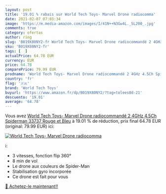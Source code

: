```yaml
---
layout: post
title: '19.01 % rabais sur World Tech Toys- Marvel Drone radiocomma'
date: 2021-02-07 07:03:34
image: 'https://m.media-amazon.com/images/I/41N++N3Gw4L._SL200_.jpg'
comments: true
category: ofertas
author: ring
slug: 'B019X80NY2-fr World Tech Toys- Marvel Drone radiocommandé 2 4GHz 4.5Ch...'
sku: 'B019X80NY2-fr'
tags: [  ]
actualPrice: 64.78 EUR
currency: EUR
price: 64.78
comparePrice: 79.99 EUR
prodname: 'World Tech Toys- Marvel Drone radiocommandé 2 4GHz 4.5Ch Spiderman  33737  Rouge et Bleu'
country: 'fr'
flag: '🇫🇷'
brand: 'World Tech Toys'
buyurl: 'https://www.amazon.fr/dp/B019X80NY2/?tag=tolees0d-21'
descuento: '19.01'
average: '64.78'
---
```


Vous avez [World Tech Toys- Marvel Drone radiocommandé 2 4GHz 4.5Ch Spiderman  33737  Rouge et Bleu](https://www.amazon.fr/dp/B019X80NY2/?tag=tolees0d-21)  à  19.01 % de réduction, prix final  64.78 EUR (original: 79.99 EUR) ici:

[![World Tech Toys- Marvel Drone radiocomma](https://m.media-amazon.com/images/I/41N++N3Gw4L._SL200_.jpg)](https://www.amazon.fr/dp/B019X80NY2/?tag=tolees0d-21)

ℹ️:

- 3 vitesses, fonction flip 360°
- 8 min de vol
- Le drone aux couleurs de Spider-Man
- Stabilisation gyro incorporée
- Ce drone est fait pour vous

[🛒 Achetez-le maintenant!!](https://www.amazon.fr/dp/B019X80NY2/?tag=tolees0d-21)
